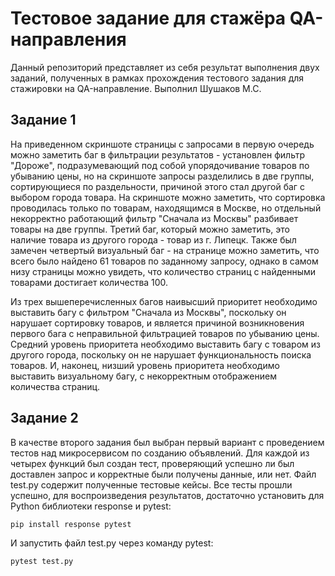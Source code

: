 # Тестовое задание для стажёра QA-направления
Данный репозиторий представляет из себя результат выполнения двух заданий, полученных в рамках прохождения тестового задания для стажировки на QA-направление. Выполнил Шушаков М.С.
## Задание 1
На приведенном скриншоте страницы с запросами в первую очередь можно заметить баг в фильтрации результатов - установлен фильтр "Дороже", подразумевающий под собой упорядочивание товаров по убыванию цены, но на скриншоте запросы разделились в две группы, сортирующиеся по раздельности, причиной этого стал другой баг с выбором города товара. На скриншоте можно заметить, что сортировка проводилась только по товарам, находящимся в Москве, но отдельный некорректно работающий фильтр "Сначала из Москвы" разбивает товары на две группы. Третий баг, который можно заметить, это наличие товара из другого города - товар из г. Липецк. Также был замечен четвертый визуальный баг - на странице можно заметить, что всего было найдено 61 товаров по заданному запросу, однако в самом низу страницы можно увидеть, что количество страниц с найденными товарами достигает количества 100.

Из трех вышеперечисленных багов наивысший приоритет необходимо выставить багу с фильтром "Сначала из Москвы", поскольку он нарушает сортировку товаров, и является причиной возникновения первого бага с неправильной фильтрацией товаров по убыванию цены.
Средний уровень приоритета необходимо выставить багу с товаром из другого города, поскольку он не нарушает функциональность поиска товаров.
И, наконец, низший уровень приоритета необходимо выставить визуальному багу, с некорректным отображением количества страниц.

## Задание 2
В качестве второго задания был выбран первый вариант с проведением тестов над микросервисом по созданию объявлений. Для каждой из четырех функций был создан тест, проверяющий успешно ли был доставлен запрос и корректные были получены данные, или нет. Файл test.py содержит полученные тестовые кейсы. Все тесты прошли успешно, для воспроизведения результатов, достаточно установить для Python библиотеки response и pytest:
```
pip install response pytest
```

И запустить файл test.py через команду pytest:
```
pytest test.py
```

